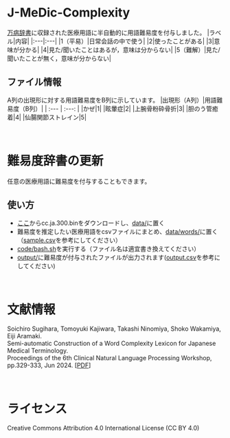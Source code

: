# J-MeDic-Complexity
[万病辞書](https://sociocom.naist.jp/manbyou-dic/)に収録された医療用語に半自動的に用語難易度を付与しました。
|ラベル|内容|
|:---|:---|
|1（平易）|日常会話の中で使う|
|2|使ったことがある|
|3|意味が分かる|
|4|見た/聞いたことはあるが，意味は分からない|
|5（難解）|見た/聞いたことが無く，意味が分からない|

## ファイル情報
A列の出現形に対する用語難易度をB列に示しています。
|出現形（A列）|用語難易度（B列）|
| :--- | :---: |
|かぜ|1|
|眩暈症|2|
|上腕骨粉砕骨折|3|
|胆のう管癒着|4|
|仙腸関節ストレイン|5|

<br>

# 難易度辞書の更新
任意の医療用語に難易度を付与することもできます。

## 使い方
- [ここ](https://fasttext.cc/docs/en/crawl-vectors.html)からcc.ja.300.binをダウンロードし、[data/](./data/)に置く
- 難易度を推定したい医療用語をcsvファイルにまとめ、[data/words/](./data/words/)に置く（[sample.csv](./data/words/sample.csv)を参考にしてください）
- [code/bash.sh](./code/bash.sh)を実行する（ファイル名は適宜書き換えてください）
- [output/](./output/)に難易度が付与されたファイルが出力されます([output.csv](./output/output.csv)を参考にしてください)

<br>

# 文献情報
Soichiro Sugihara, Tomoyuki Kajiwara, Takashi Ninomiya, Shoko Wakamiya, Eiji Aramaki. <br>
Semi-automatic Construction of a Word Complexity Lexicon for Japanese Medical Terminology. <br>
Proceedings of the 6th Clinical Natural Language Processing Workshop, pp.329-333, Jun 2024. [[PDF](https://aclanthology.org/2024.clinicalnlp-1.29.pdf)]

<br>

# ライセンス
Creative Commons Attribution 4.0 International License (CC BY 4.0)
